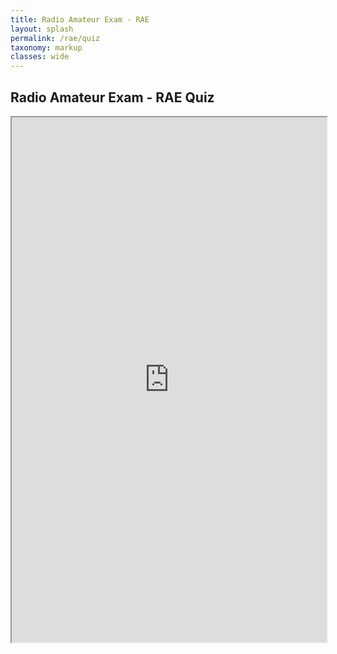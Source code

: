 ```yaml
---
title: Radio Amateur Exam - RAE
layout: splash
permalink: /rae/quiz
taxonomy: markup
classes: wide
---
```


<h2 data-toc-skip>Radio Amateur Exam - RAE Quiz</h2>

<iframe src="https://zs6gvh.com/rae-quiz.html" class="is-fullwidth" height="840px" width="100%">
</iframe>